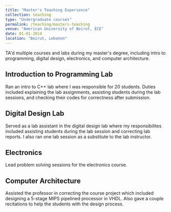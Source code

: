 ```yaml
---
title: "Master's Teaching Experience"
collection: teaching
type: "Undergraduate courses"
permalink: /teaching/masters-teaching
venue: "American University of Beirut, ECE"
date: 01-01-2014
location: "Beirut, Lebanon"
---
```


TA'd multiple courses and labs during my master's degree, including intro to programming, digital design, electronics, and computer architecture.

Introduction to Programming Lab
------
Ran an intro to C++ lab where I was responsible for 20 students. Duties included explaining the lab assignments, assisting students during the lab sessions, and checking their codes for correctness after submission.

Digital Design Lab
------
Served as a lab assistant in the digital design lab where my responsibilites included assisting students during the lab session and correcting lab reports. I also ran one lab session as a substitute to the lab instructor.

Electronics
------
Lead problem solving sessions for the electronics course.

Computer Architecture
------
Assisted the professor in correcting the course project which included designing a 5-stage MIPS pipelined processor in VHDL. Also gave a couple recitations to help the students with the design process.

